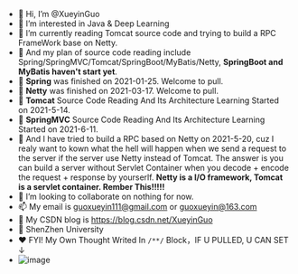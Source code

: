 - 👋 Hi, I’m @XueyinGuo
- 👀 I’m interested in Java & Deep Learning
- 🌱 I’m currently reading Tomcat source code and trying to build a RPC FrameWork base on Netty.
- 🌱 And my plan of source code reading include Spring/SpringMVC/Tomcat/SpringBoot/MyBatis/Netty, **SpringBoot and MyBatis haven't start yet**.
- 🌱 **Spring** was finished on 2021-01-25. Welcome to pull.
- 🌱 **Netty** was finished on 2021-03-17. Welcome to pull.
- 🌱 **Tomcat** Source Code Reading And Its Architecture Learning Started on 2021-5-14.
- 🌱 **SpringMVC** Source Code Reading And Its Architecture Learning Started on 2021-6-11.
- 🌱 And I have tried to build a RPC based on Netty on 2021-5-20, cuz I realy want to kown what the hell will happen when we send a request to the server if the server use Netty instead of Tomcat. The answer is you can build a server without Servlet Container when you decode + encode the request + response by yourserlf. **Netty is a I/O framework, Tomcat is a servlet container. Rember This!!!!!**
- 💞️ I’m looking to collaborate on nothing for now.
- 📫 My email is guoxueyin111@gmail.com or guoxueyin@163.com
- 🐒 My CSDN blog is https://blog.csdn.net/XueyinGuo
- 📕 ShenZhen University
- ♥️ FYI!  My Own Thought Writed In `/**/` Block，IF U PULLED, U CAN SET ↓
- ![image](https://user-images.githubusercontent.com/54173572/109785799-76a55100-7c47-11eb-8413-ca1eb43502ca.png)
